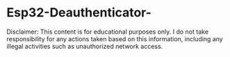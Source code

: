 # Esp32-Deauthenticator-
Disclaimer: This content is for educational purposes only. I do not take responsibility for any actions taken based on this information, including any illegal activities such as unauthorized network access.
